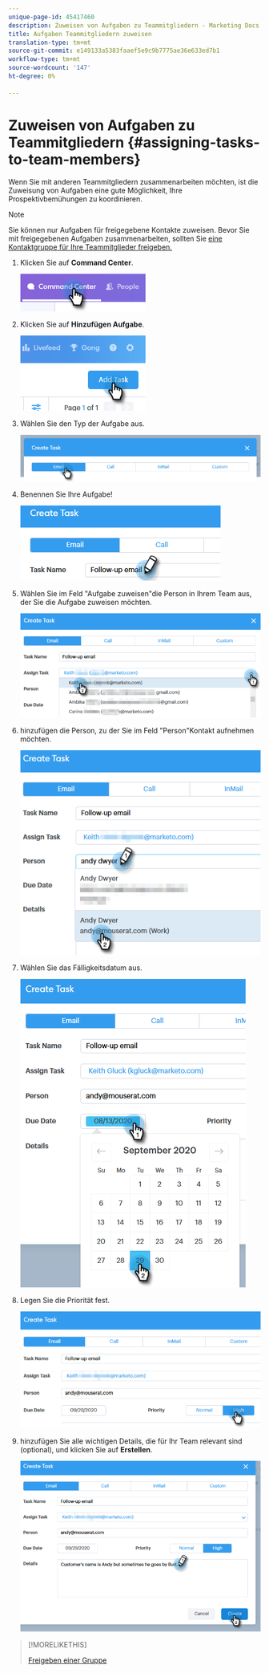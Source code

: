 ```yaml
---
unique-page-id: 45417460
description: Zuweisen von Aufgaben zu Teammitgliedern - Marketing Docs - Produktdokumentation
title: Aufgaben Teammitgliedern zuweisen
translation-type: tm+mt
source-git-commit: e149133a5383faaef5e9c9b7775ae36e633ed7b1
workflow-type: tm+mt
source-wordcount: '147'
ht-degree: 0%

---
```



# Zuweisen von Aufgaben zu Teammitgliedern {#assigning-tasks-to-team-members}

Wenn Sie mit anderen Teammitgliedern zusammenarbeiten möchten, ist die Zuweisung von Aufgaben eine gute Möglichkeit, Ihre Prospektivbemühungen zu koordinieren.

>[!NOTE]
>
>Sie können nur Aufgaben für freigegebene Kontakte zuweisen. Bevor Sie mit freigegebenen Aufgaben zusammenarbeiten, sollten Sie [eine Kontaktgruppe für Ihre Teammitglieder freigeben.](http://docs.marketo.com/x/fwDb)

1. Klicken Sie auf **Command Center**.

   ![](assets/one-1.png)

1. Klicken Sie auf **Hinzufügen Aufgabe**.

   ![](assets/two-1.png)

1. Wählen Sie den Typ der Aufgabe aus.

   ![](assets/three-1.png)

1. Benennen Sie Ihre Aufgabe!

   ![](assets/four-1.png)

1. Wählen Sie im Feld &quot;Aufgabe zuweisen&quot;die Person in Ihrem Team aus, der Sie die Aufgabe zuweisen möchten.

   ![](assets/five.png)

1. hinzufügen die Person, zu der Sie im Feld &quot;Person&quot;Kontakt aufnehmen möchten.

   ![](assets/six.png)

1. Wählen Sie das Fälligkeitsdatum aus.

   ![](assets/seven.png)

1. Legen Sie die Priorität fest.

   ![](assets/eight.png)

1. hinzufügen Sie alle wichtigen Details, die für Ihr Team relevant sind (optional), und klicken Sie auf **Erstellen**.

   ![](assets/nine.png)

>[!MORELIKETHIS]
>
>[Freigeben einer Gruppe](http://docs.marketo.com/x/fwDb)

